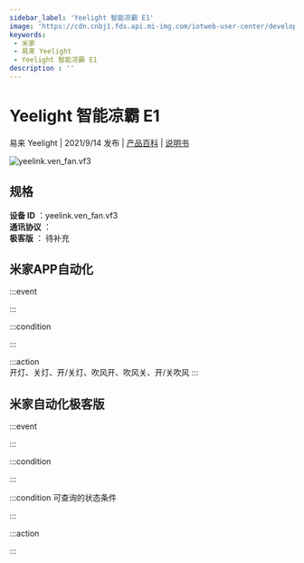 ```yaml
---
sidebar_label: 'Yeelight 智能凉霸 E1'
image: 'https://cdn.cnbj1.fds.api.mi-img.com/iotweb-user-center/developer_16790703367310HRdmVlH.png?GalaxyAccessKeyId=AKVGLQWBOVIRQ3XLEW&Expires=9223372036854775807&Signature=EXPHDKH+Dga2ZwzXkzPya097eCA='
keywords: 
 - 米家
 - 易来 Yeelight
 - Yeelight 智能凉霸 E1
description : ''
---
```

# Yeelight 智能凉霸 E1

易来 Yeelight | 2021/9/14 发布 | [产品百科](https://home.mi.com/webapp/content/baike/product/index.html?model=yeelink.ven_fan.vf3/) | [说明书](https://home.mi.com/views/introduction.html?model=yeelink.ven_fan.vf3&region=cn)

![yeelink.ven_fan.vf3](https://cdn.cnbj1.fds.api.mi-img.com/iotweb-user-center/developer_16790703367310HRdmVlH.png?GalaxyAccessKeyId=AKVGLQWBOVIRQ3XLEW&Expires=9223372036854775807&Signature=EXPHDKH+Dga2ZwzXkzPya097eCA=)

## 规格  
> 
**设备 ID** ：yeelink.ven_fan.vf3  
**通讯协议** ：  
**极客版**  ： 待补充 


## 米家APP自动化  

:::event  

:::

:::condition  

:::

:::action   
开灯、关灯、开/关灯、吹风开、吹风关、开/关吹风
:::

## 米家自动化极客版  

:::event  

:::

:::condition  

:::

:::condition 可查询的状态条件  

:::

:::action  

:::

        
